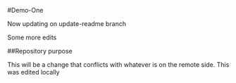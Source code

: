#Demo-One

Now updating on update-readme branch 

Some more edits

##Repository purpose

This will be a change that conflicts with whatever is on the remote side.
This was edited locally


